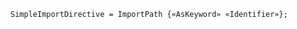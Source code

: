<!-- This file is generated automatically by infrastructure scripts. Please don't edit by hand. -->

```{ .ebnf .slang-ebnf #SimpleImportDirective }
SimpleImportDirective = ImportPath {«AsKeyword» «Identifier»};
```
